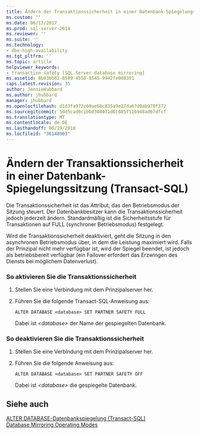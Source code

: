 ```yaml
---
title: Ändern der Transaktionssicherheit in einer Datenbank-Spiegelungssitzung (Transact-SQL) | Microsoft-Dokumentation
ms.custom: ''
ms.date: 06/13/2017
ms.prod: sql-server-2014
ms.reviewer: ''
ms.suite: ''
ms.technology:
- dbe-high-availability
ms.tgt_pltfrm: ''
ms.topic: article
helpviewer_keywords:
- transaction safety [SQL Server database mirroring]
ms.assetid: 8b03bb82-8589-4558-8545-9942fe008391
caps.latest.revision: 35
author: JennieHubbard
ms.author: jhubbard
manager: jhubbard
ms.openlocfilehash: d1d3fa972c60ae68c835a9e27da67d0ab970f372
ms.sourcegitcommit: 5dd5cad0c1bbd308471d6c885f516948ad67dfcf
ms.translationtype: MT
ms.contentlocale: de-DE
ms.lasthandoff: 06/19/2018
ms.locfileid: "36148903"
---
```

# <a name="change-transaction-safety-in-a-database-mirroring-session-transact-sql"></a>Ändern der Transaktionssicherheit in einer Datenbank-Spiegelungssitzung (Transact-SQL)
  Die Transaktionssicherheit ist das Attribut, das den Betriebsmodus der Sitzung steuert. Der Datenbankbesitzer kann die Transaktionssicherheit jedoch jederzeit ändern. Standardmäßig ist die Sicherheitsstufe für Transaktionen auf FULL (synchroner Betriebsmodus) festgelegt.  
  
 Wird die Transaktionssicherheit deaktiviert, geht die Sitzung in den asynchronen Betriebsmodus über, in dem die Leistung maximiert wird. Falls der Prinzipal nicht mehr verfügbar ist, wird der Spiegel beendet, ist jedoch als betriebsbereit verfügbar (ein Failover erfordert das Erzwingen des Diensts bei möglichem Datenverlust).  
  
### <a name="to-turn-on-transaction-safety"></a>So aktivieren Sie die Transaktionssicherheit  
  
1.  Stellen Sie eine Verbindung mit dem Prinzipalserver her.  
  
2.  Führen Sie die folgende Transact-SQL-Anweisung aus:  
  
    ```  
    ALTER DATABASE <database> SET PARTNER SAFETY FULL  
    ```  
  
     Dabei ist *\<database>* der Name der gespiegelten Datenbank.  
  
### <a name="to-turn-off-transaction-safety"></a>So deaktivieren Sie die Transaktionssicherheit  
  
1.  Stellen Sie eine Verbindung mit dem Prinzipalserver her.  
  
2.  Führen Sie die folgende Anweisung aus:  
  
    ```  
    ALTER DATABASE <database> SET PARTNER SAFETY OFF  
    ```  
  
     Dabei ist *\<database>* die gespiegelte Datenbank.  
  
## <a name="see-also"></a>Siehe auch  
 [ALTER DATABASE-Datenbankspiegelung &#40;Transact-SQL&#41;](/sql/t-sql/statements/alter-database-transact-sql-database-mirroring)   
 [Database Mirroring Operating Modes](database-mirroring-operating-modes.md)  
  
  
